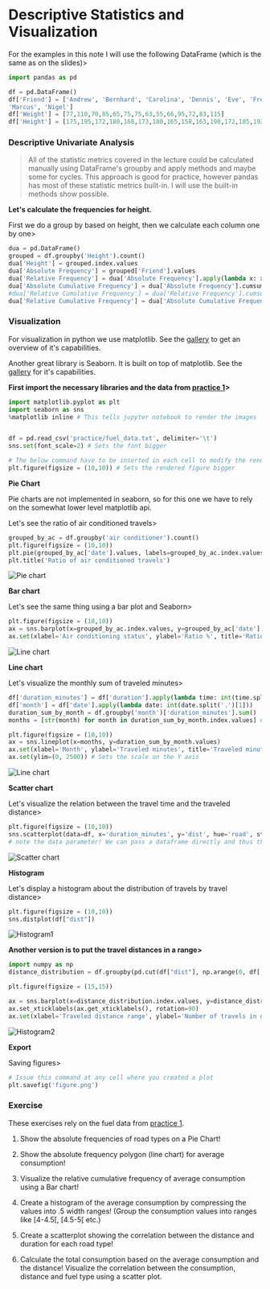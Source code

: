 # **Descriptive Statistics and Visualization**

For the examples in this note I will use the following DataFrame (which is the same as on the slides)>

```python
import pandas as pd

df = pd.DataFrame()
df['Friend'] = ['Andrew', 'Bernhard', 'Carolina', 'Dennis', 'Eve', 'Fred', 'Gwyneth', 'Hayden', 'Irene', 'James', 'Kevin', 'Lea',
'Marcus', 'Nigel']
df['Weight'] = [77,110,70,85,65,75,75,63,55,66,95,72,83,115]
df['Height'] = [175,195,172,180,168,173,180,165,158,163,190,172,185,192]
```


### **Descriptive Univariate Analysis**

> All of the statistic metrics covered in the lecture could be calculated manually using DataFrame's groupby and apply methods and maybe some for cycles. This approach is good for practice, however pandas has most of these statistic metrics built-in. I will use the built-in methods show possible. 

**Let's calculate the frequencies for height.**

First we do a group by based on height, then we calculate each column one by one>

```python
dua = pd.DataFrame()
grouped = df.groupby('Height').count()
dua['Height'] = grouped.index.values
dua['Absolute Frequency'] = grouped['Friend'].values
dua['Relative Frequency'] = dua['Absolute Frequency'].apply(lambda x: x / dua['Absolute Frequency'].sum() * 100)
dua['Absolute Cumulative Frequency'] = dua['Absolute Frequency'].cumsum()
#dua['Relative Cumulative Frequency'] = dua['Relative Frequency'].cumsum()# This could cause some rounding errors!
dua['Relative Cumulative Frequency'] = dua['Absolute Cumulative Frequency'].apply(lambda x: x / dua['Absolute Frequency'].sum() * 100)
```


### **Visualization**

For visualization in python we use matplotlib. See the [gallery](https://matplotlib.org/gallery.html) to get an overview of it's capabilities.

Another great library is Seaborn. It is built on top of matplotlib. See the [gallery](https://seaborn.pydata.org/examples/index.html) for it's capabilities.


**First import the necessary libraries and the data from [practice 1](practice_1.md)>**

```python
import matplotlib.pyplot as plt
import seaborn as sns
%matplotlib inline # This tells jupyter notebook to render the images


df = pd.read_csv('practice/fuel_data.txt', delimiter='\t')
sns.set(font_scale=2) # Sets the font bigger

# The below command have to be inserted in each cell to modify the rendered figures of that cell
plt.figure(figsize = (10,10)) # Sets the rendered figure bigger
```

**Pie Chart**

Pie charts are not implemented in seaborn, so for this one we have to rely on the somewhat lower level matplotlib api.

Let's see the ratio of air conditioned travels>

```python
grouped_by_ac = df.groupby('air conditioner').count()
plt.figure(figsize = (10,10))
plt.pie(grouped_by_ac['date'].values, labels=grouped_by_ac.index.values, autopct='%1.1f%%')
plt.title('Ratio of air conditioned travels')
```

![Pie chart](assets/pie.png)


**Bar chart**


Let's see the same thing using a bar plot and Seaborn>

```python
plt.figure(figsize = (10,10))
ax = sns.barplot(x=grouped_by_ac.index.values, y=grouped_by_ac['date'].values)
ax.set(xlabel='Air conditioning status', ylabel='Ratio %', title='Ratio of air conditioned travels')
```

![Line chart](assets/bar.png)


**Line chart**

Let's visualize the monthly sum of traveled minutes>

```python
df['duration_minutes'] = df['duration'].apply(lambda time: int(time.split(':')[0]) * 60 + int(time.split(':')[1]))
df['month'] = df['date'].apply(lambda date: int(date.split('.')[1]))
duration_sum_by_month = df.groupby('month')['duration_minutes'].sum()
months = [str(month) for month in duration_sum_by_month.index.values] # Forcing seaborn to treat these as strings, try commenting this line :)

plt.figure(figsize = (10,10))
ax = sns.lineplot(x=months, y=duration_sum_by_month.values)
ax.set(xlabel='Month', ylabel='Traveled minutes', title='Traveled minutes per month')
ax.set(ylim=(0, 2500)) # Sets the scale on the Y axis
```

![Line chart](assets/line.png)


**Scatter chart** 

Let's visualize the relation between the travel time and the traveled distance> 

```python
plt.figure(figsize = (10,10))
sns.scatterplot(data=df, x='duration_minutes', y='dist', hue='road', style='road')
# note the data parameter! We can pass a dataframe directly and thus the x, y parameters can refer to the column of the passed dataframe. 
```

![Scatter chart](assets/scatter.png)

**Histogram**


Let's display a histogram about the distribution of travels by travel distance>

```python
plt.figure(figsize = (10,10))
sns.distplot(df["dist"])
```

![Histogram1](assets/histogram.png)


**Another version is to put the travel distances in a range>**

```python
import numpy as np
distance_distribution = df.groupby(pd.cut(df["dist"], np.arange(0, df['dist'].max() + 10, 10))).count()

plt.figure(figsize = (15,15))

ax = sns.barplot(x=distance_distribution.index.values, y=distance_distribution['date'], color='cyan')
ax.set_xticklabels(ax.get_xticklabels(), rotation=90)
ax.set(xlabel='Traveled distance range', ylabel='Number of travels in given range', title='Travel range distribution')
```


![Histogram2](assets/ranged_histogram.png)


**Export**

Saving figures>

```python
# Issue this command at any cell where you created a plot 
plt.savefig('figure.png')
```

### **Exercise**

These exercises rely on the fuel data from [practice 1](practice_1.md). 

1. Show the absolute frequencies of road types on a Pie Chart!

2. Show the absolute frequency polygon (line chart) for average consumption!


3. Visualize the relative cumulative frequency of average consumption using a Bar chart!

3. Create a histogram of the average consumption by compressing the values into .5 width ranges! (Group the consumption values into ranges like [4-4.5[, [4.5-5[ etc.)

5. Create a scatterplot showing the correlation between the distance and duration for each road type!

4. Calculate the total consumption based on the average consumption and the distance! Visualize the correlation between the consumption, distance and fuel type using a scatter plot. 
